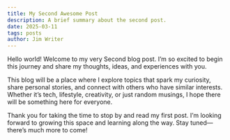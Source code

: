 ```yaml
---
title: My Second Awesome Post
description: A brief summary about the second post.
date: 2025-03-11
tags: posts
author: Jim Writer
---
```


Hello world! Welcome to my very Second blog post. I’m so excited to begin this journey and share my thoughts, ideas, and experiences with you.

This blog will be a place where I explore topics that spark my curiosity, share personal stories, and connect with others who have similar interests. Whether it’s tech, lifestyle, creativity, or just random musings, I hope there will be something here for everyone.

Thank you for taking the time to stop by and read my first post. I’m looking forward to growing this space and learning along the way. Stay tuned—there’s much more to come!

